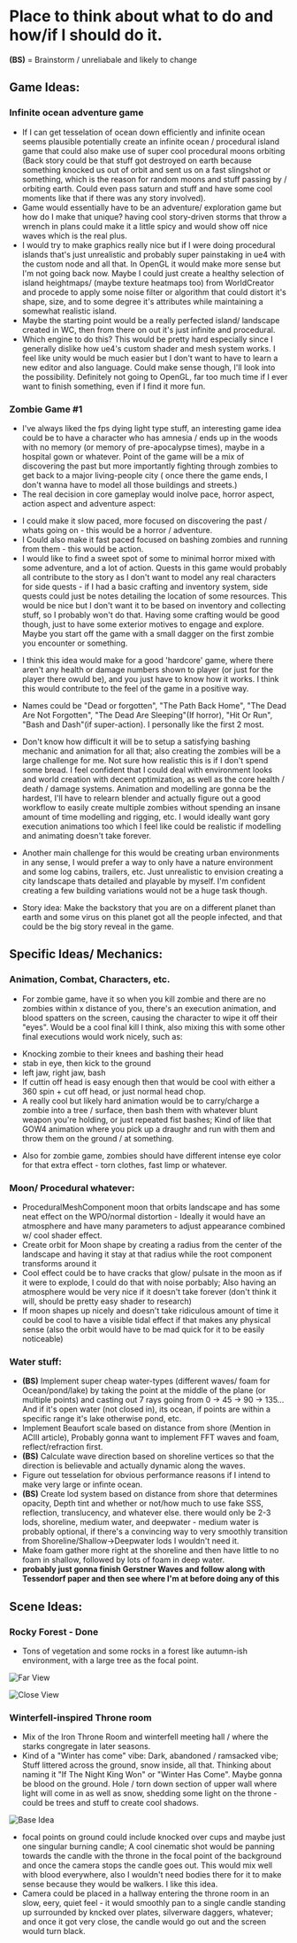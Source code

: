 # Place to think about what to do and how/if I should do it.

**(BS)** = Brainstorm / unreliabale and likely to change
## Game Ideas:
### Infinite ocean adventure game
* If I can get tesselation of ocean down efficiently and infinite ocean seems plausible potentially create an infinite ocean / procedural island game that could also make use of super cool procedural moons orbiting (Back story could be that stuff got destroyed on earth because something knocked us out of orbit and sent us on a fast slingshot or something, which is the reason for random moons and stuff passing by / orbiting earth. Could even pass saturn and stuff and have some cool moments like that if there was any story involved). 
* Game would essentially have to be an adventure/ exploration game but how do I make that unique? 
having cool story-driven storms that throw a wrench in plans could make it a little spicy and would show off nice waves which is the real plus.
* I would try to make graphics really nice but if I were doing procedural islands that's just unrealistic and probably super painstaking in ue4 with the custom node and all that. In OpenGL it would make more sense but I'm not going back now. Maybe I could just create a healthy selection of island heightmaps/ (maybe texture heatmaps too) from WorldCreator and procede to apply some noise filter or algorithm that could distort it's shape, size, and to some degree it's attributes while maintaining a somewhat realistic island.
* Maybe the starting point would be a really perfected island/ landscape created in WC, then from there on out it's just infinite and procedural. 
* Which engine to do this? 
This would be pretty hard especially since I generally dislike how ue4's custom shader and mesh system works. I feel like unity would be much easier but I don't want to have to learn a new editor and also language. Could make sense though, I'll look into the possibility. Definitely not going to OpenGL, far too much time if I ever want to finish something, even if I find it more fun.

### Zombie Game #1
* I've always liked the fps dying light type stuff, an interesting game idea could be to have a character who has amnesia / ends up in the woods with no memory (or memory of pre-apocalypse times), maybe in a hospital gown or whatever. Point of the game will be a mix of discovering the past but more importantly fighting through zombies to get back to a major living-people city ( once there the game ends, I don't wanna have to model all those buildings and streets.)
* The real decision in core gameplay would inolve pace, horror aspect, action aspect and adventure aspect:
- I could make it slow paced, more focused on discovering the past / whats going on - this would be a horror / adventure.
- I Could also make it fast paced focused on bashing zombies and running from them - this would be action.
- I would like to find a sweet spot of some to minimal horror mixed with some adventure, and a lot of action. Quests in this game would probably all contribute to the story as I don't want to model any real characters for side quests - if I had a basic crafting and inventory system, side quests could just be notes detailing the location of some resources. This would be nice but I don't want it to be based on inventory and collecting stuff, so I probably won't do that. Having some crafting would be good though, just to have some exterior motives to engage and explore. Maybe you start off the game with a small dagger on the first zombie you encounter or something.
* I think this idea would make for a good 'hardcore' game, where there aren't any health or damage numbers shown to player (or just for the player there owuld be), and you just have to know how it works. I think this would contribute to the feel of the game in a positive way.
* Names could be "Dead or forgotten", "The Path Back Home", "The Dead Are Not Forgotten", "The Dead Are Sleeping"(If horror), "Hit Or Run", "Bash and Dash"(if super-action). I personally like the first 2 most. 

* Don't know how difficult it will be to setup a satisfying bashing mechanic and animation for all that; also creating the zombies will be a large challenge for me. Not sure how realistic this is if I don't spend some bread. I feel confident that I could deal with environment looks and world creation with decent optimization, as well as the core health / death / damage systems. Animation and modelling are gonna be the hardest, I'll have to relearn blender and actually figure out a good workflow to easily create multiple zombies without spending an insane amount of time modelling and rigging, etc. I would ideally want gory execution animations too which I feel like could be realistic if modelling and animating doesn't take forever.
* Another main challenge for this would be creating urban environments in any sense, I would prefer a way to only have a nature environment and some log cabins, trailers, etc. Just unrealistic to envision creating a city landscape thats detailed and playable by myself. I'm confident creating a few building variations would not be a huge task though.

* Story idea: Make the backstory that you are on a different planet than earth and some virus on this planet got all the people infected, and that could be the big story reveal in the game.







## Specific Ideas/ Mechanics:
### Animation, Combat, Characters, etc.
* For zombie game, have it so when you kill zombie and there are no zombies within x distance of you, there's an execution animation, and blood spatters on the screen, causing the character to wipe it off their "eyes". Would be a cool final kill I think, also mixing this with some other final executions would work nicely, such as: 
- Knocking zombie to their knees and bashing their head
- stab in eye, then kick to the ground
- left jaw, right jaw, bash
- If cuttin off head is easy enough then that would be cool with either a 360 spin + cut off head, or just normal head chop.
- A really cool but likely hard animation would be to carry/charge a zombie into a tree / surface, then bash them with whatever blunt weapon you're holding, or just repeated fist bashes; Kind of like that GOW4 animation where you pick up a draughr and run with them and throw them on the ground / at something.

* Also for zombie game, zombies should have different intense eye color for that extra effect - torn clothes, fast limp or whatever.



### Moon/ Procedural whatever:
* ProceduralMeshComponent moon that orbits landscape and has some neat effect on the WPO/normal distortion - 
Ideally it would have an atmosphere and have many parameters to adjust appearance combined w/ cool shader effect. 
* Create orbit for Moon shape by creating a radius from the center of the landscape and having it stay at that radius while the root component transforms around it
* Cool effect could be to have cracks that glow/ pulsate in the moon as if it were to explode, I could do that with noise porbably; Also having an atmosphere would be very nice if it doesn't take forever (don't think it will, should be pretty easy shader to research)
* If moon shapes up nicely and doesn't take ridiculous amount of time it could be cool to have a visible tidal effect if that makes any physical sense (also the orbit would have to be mad quick for it to be easily noticeable)



### Water stuff:
* **(BS)** Implement super cheap water-types (different waves/ foam for Ocean/pond/lake) by taking the point at the middle
of the plane (or multiple points) and casting out 7 rays going from 0 -> 45 -> 90 -> 135... And if it's open water
(not closed in), its ocean, if points are within a specific range it's lake otherwise pond, etc.
* Implement Beaufort scale based on distance from shore (Mention in ACIII article), Probably gonna want to implement FFT waves and foam, reflect/refraction first.
* **(BS)** Calculate wave direction based on shoreline vertices so that the direction is believable and actually dynamic along the waves.
* Figure out tesselation for obvious performance reasons if I intend to make very large or infinte ocean.
* **(BS)** Create lod system based on distance from shore that determines opacity, Depth tint and whether or not/how much to use fake SSS, reflection, translucency, and whatever else. there would only be 2-3 lods, shoreline, medium water, and deepwater - medium water is probably optional, if there's a convincing way to very smoothly transition from 
Shoreline/Shallow->Deepwater lods I wouldn't need it. 
* Make foam gather more right at the shoreline and then have little to no foam in shallow, followed by lots of foam in deep water.
* **probably just gonna finish Gerstner Waves and follow along with Tessendorf paper and then see where I'm at before doing any of this**




## Scene Ideas:
### Rocky Forest - Done
* Tons of vegetation and some rocks in a forest like autumn-ish environment, with a large tree as the focal point.

![Far View](https://github.com/thom-bahm/Stuff-etc/blob/master/GameDev/Mine/RockyForest/RockyForestFinal_0.png)

![Close View](https://github.com/thom-bahm/Stuff-etc/blob/master/GameDev/Mine/RockyForest/RockyForestFinal_1.png)

### Winterfell-inspired Throne room
* Mix of the Iron Throne Room and winterfell meeting hall / where the starks congregate in later seasons.
* Kind of a "Winter has come" vibe: Dark, abandoned / ramsacked vibe; Stuff littered across the ground, snow inside, all that. Thinking about naming it "If The Night King Won" or "Winter Has Come". Maybe gonna be blood on the ground. Hole / torn down section of upper wall where light will come in as well as snow, shedding some light on the throne - could be trees and stuff to create cool shadows. 

![Base Idea](https://github.com/thom-bahm/Stuff-etc/blob/master/GameDev/Mine/Concept/BaseIdeaForThroneRoom.PNG)
* focal points on ground could include knocked over cups and maybe just one singular burning candle; A cool cinematic shot would be panning towards the candle with the throne in the focal point of the background and once the camera stops the candle goes out. This would mix well with blood everywhere, also I wouldn't need bodies there for it to make sense because they would be walkers. I like this idea.
* Camera could be placed in a hallway entering the throne room in an slow, eery, quiet feel - it would smoothly pan to a single candle standing up surrounded by kncked over plates, silverware daggers, whatever; and once it got very close, the candle would go out and the screen would turn black.



